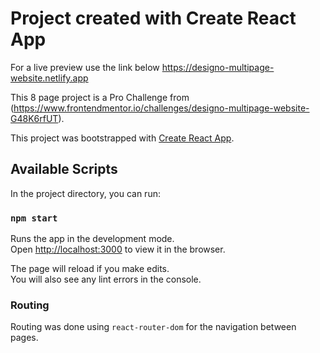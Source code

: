 # Project created with Create React App
For a live preview use the link below
https://designo-multipage-website.netlify.app

This 8 page project is a Pro Challenge from (https://www.frontendmentor.io/challenges/designo-multipage-website-G48K6rfUT). 

This project was bootstrapped with [Create React App](https://github.com/facebook/create-react-app).

## Available Scripts

In the project directory, you can run:

### `npm start`

Runs the app in the development mode.\
Open [http://localhost:3000](http://localhost:3000) to view it in the browser.

The page will reload if you make edits.\
You will also see any lint errors in the console.

### Routing 
Routing was done using  `react-router-dom` for the navigation between pages.